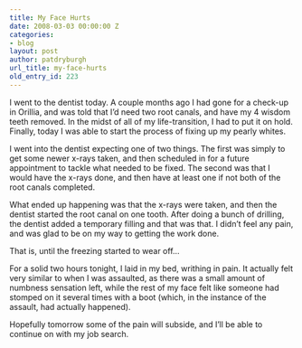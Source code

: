 ```yaml
---
title: My Face Hurts
date: 2008-03-03 00:00:00 Z
categories:
- blog
layout: post
author: patdryburgh
url_title: my-face-hurts
old_entry_id: 223
---
```


I went to the dentist today.  A couple months ago I had gone for a check-up in Orillia, and was told that I’d need two root canals, and have my 4 wisdom teeth removed.  In the midst of all of my life-transition, I had to put it on hold.  Finally, today I was able to start the process of fixing up my pearly whites.

I went into the dentist expecting one of two things.  The first was simply to get some newer x-rays taken, and then scheduled in for a future appointment to tackle what needed to be fixed.  The second was that I would have the x-rays done, and then have at least one if not both of the root canals completed.

What ended up happening was that the x-rays were taken, and then the dentist started the root canal on one tooth.  After doing a bunch of drilling, the dentist added a temporary filling and that was that.  I didn’t feel any pain, and was glad to be on my way to getting the work done.

That is, until the freezing started to wear off…

For a solid two hours tonight, I laid in my bed, writhing in pain.   It actually felt very similar to when I was assaulted, as there was a small amount of numbness sensation left, while the rest of my face felt like someone had stomped on it several times with a boot (which, in the instance of the assault, had actually happened).

Hopefully tomorrow some of the pain will subside, and I’ll be able to continue on with my job search.